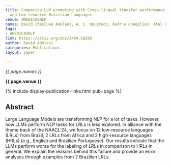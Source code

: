 ```yaml
---
title: Comparing LLM prompting with Cross-lingual transfer performance on Indigenous
  and Low-resource Brazilian Languages
venue: AMERICASNLP
names: David Ifeoluwa Adelani, A. S. Dougruoz, Andr'e Coneglian, Atul Kr. Ojha
tags:
- AMERICASNLP
link: https://arxiv.org/abs/2404.18286
author: David Adelani
categories: Publications
layout: paper

---
```


*{{ page.names }}*

**{{ page.venue }}**

{% include display-publication-links.html pub=page %}

## Abstract

Large Language Models are transforming NLP for a lot of tasks. However, how LLMs perform NLP tasks for LRLs is less explored. In alliance with the theme track of the NAACL’24, we focus on 12 low-resource languages (LRLs) from Brazil, 2 LRLs from Africa and 2 high-resource languages (HRLs) (e.g., English and Brazilian Portuguese). Our results indicate that the LLMs perform worse for the labeling of LRLs in comparison to HRLs in general. We explain the reasons behind this failure and provide an error analyses through examples from 2 Brazilian LRLs.